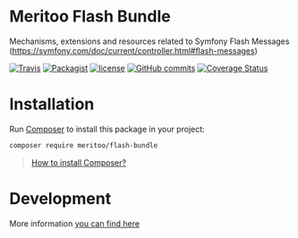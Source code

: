 # Meritoo Flash Bundle

Mechanisms, extensions and resources related to Symfony Flash Messages (https://symfony.com/doc/current/controller.html#flash-messages)

[![Travis](https://img.shields.io/travis/rust-lang/rust.svg?style=flat-square)](https://travis-ci.org/meritoo/flash-bundle) [![Packagist](https://img.shields.io/packagist/v/meritoo/flash-bundle.svg?style=flat-square)](https://packagist.org/packages/meritoo/flash-bundle) [![license](https://img.shields.io/github/license/meritoo/flash-bundle.svg?style=flat-square)](https://github.com/meritoo/flash-bundle) [![GitHub commits](https://img.shields.io/github/commits-since/meritoo/flash-bundle/0.0.1.svg?style=flat-square)](https://github.com/meritoo/flash-bundle) [![Coverage Status](https://coveralls.io/repos/github/meritoo/flash-bundle/badge.svg?branch=master)](https://coveralls.io/github/meritoo/flash-bundle?branch=master)

# Installation

Run [Composer](https://getcomposer.org) to install this package in your project:

```bash
composer require meritoo/flash-bundle
```

> [How to install Composer?](https://getcomposer.org/download)

# Development

More information [you can find here](docs/Development.md)
